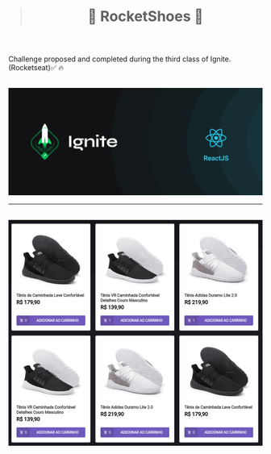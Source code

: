 > # <p align='center'>👟 RocketShoes 👟 </p>

<br>

<p>Challenge proposed and completed during the third class of Ignite. (Rocketseat)✅ 🔥</p>

<br>

<img src=./src/assets/images/cover-reactjs.png>

<hr>

<br>

<img src='./src/assets/images/img-2.png'>
